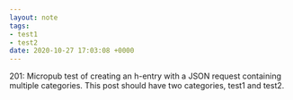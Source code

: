 ```yaml
---
layout: note
tags:
- test1
- test2
date: 2020-10-27 17:03:08 +0000
---
```


201: Micropub test of creating an h-entry with a JSON request containing multiple categories. This post should have two categories, test1 and test2.

